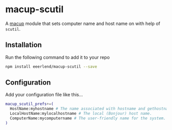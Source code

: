 # macup-scutil

A [macup](https://github.com/eeerlend/macup) module that sets computer name and host name on with help of `scutil`.

## Installation
Run the following command to add it to your repo

```bash
npm install eeerlend/macup-scutil --save
```

## Configuration
Add your configuration file like this...

```bash
macup_scutil_prefs+=(
  HostName:myhostname # The name associated with hostname and gethostname
  LocalHostName:mylocalhostname # The local (Bonjour) host name.
  ComputerName:mycomputername # The user-friendly name for the system.
)
```
